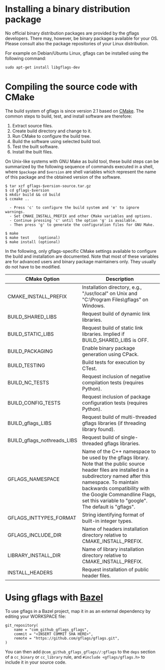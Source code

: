Installing a binary distribution package
========================================

No official binary distribution packages are provided by the gflags developers.
There may, however, be binary packages available for your OS. Please consult
also the package repositories of your Linux distribution.

For example on Debian/Ubuntu Linux, gflags can be installed using the
following command:

    sudo apt-get install libgflags-dev


Compiling the source code with CMake
=========================

The build system of gflags is since version 2.1 based on [CMake](http://cmake.org).
The common steps to build, test, and install software are therefore:

1. Extract source files.
2. Create build directory and change to it.
3. Run CMake to configure the build tree.
4. Build the software using selected build tool.
5. Test the built software.
6. Install the built files.

On Unix-like systems with GNU Make as build tool, these build steps can be
summarized by the following sequence of commands executed in a shell,
where ```$package``` and ```$version``` are shell variables which represent
the name of this package and the obtained version of the software.

    $ tar xzf gflags-$version-source.tar.gz
    $ cd gflags-$version
    $ mkdir build && cd build
    $ ccmake ..
    
      - Press 'c' to configure the build system and 'e' to ignore warnings.
      - Set CMAKE_INSTALL_PREFIX and other CMake variables and options.
      - Continue pressing 'c' until the option 'g' is available.
      - Then press 'g' to generate the configuration files for GNU Make.
    
    $ make
    $ make test    (optional)
    $ make install (optional)

In the following, only gflags-specific CMake settings available to
configure the build and installation are documented. Note that most of these
variables are for advanced users and binary package maintainers only.
They usually do not have to be modified.


CMake Option                | Description
--------------------------- | -------------------------------------------------------
CMAKE_INSTALL_PREFIX        | Installation directory, e.g., "/usr/local" on Unix and "C:\Program Files\gflags" on Windows.
BUILD_SHARED_LIBS           | Request build of dynamic link libraries.
BUILD_STATIC_LIBS           | Request build of static link libraries. Implied if BUILD_SHARED_LIBS is OFF.
BUILD_PACKAGING             | Enable binary package generation using CPack.
BUILD_TESTING               | Build tests for execution by CTest.
BUILD_NC_TESTS              | Request inclusion of negative compilation tests (requires Python).
BUILD_CONFIG_TESTS          | Request inclusion of package configuration tests (requires Python).
BUILD_gflags_LIBS           | Request build of multi-threaded gflags libraries (if threading library found).
BUILD_gflags_nothreads_LIBS | Request build of single-threaded gflags libraries.
GFLAGS_NAMESPACE            | Name of the C++ namespace to be used by the gflags library. Note that the public source header files are installed in a subdirectory named after this namespace. To maintain backwards compatibility with the Google Commandline Flags, set this variable to "google". The default is "gflags".
GFLAGS_INTTYPES_FORMAT      | String identifying format of built-in integer types.
GFLAGS_INCLUDE_DIR          | Name of headers installation directory relative to CMAKE_INSTALL_PREFIX.
LIBRARY_INSTALL_DIR         | Name of library installation directory relative to CMAKE_INSTALL_PREFIX.
INSTALL_HEADERS             | Request installation of public header files.

Using gflags with [Bazel](http://bazel.io)
=========================

To use gflags in a Bazel project, map it in as an external dependency by editing
your WORKSPACE file:

    git_repository(
        name = "com_github_gflags_gflags",
        commit = "<INSERT COMMIT SHA HERE>",
        remote = "https://github.com/gflags/gflags.git",
    )

You can then add `@com_github_gflags_gflags//:gflags` to the `deps` section of a
`cc_binary` or `cc_library` rule, and `#include <gflags/gflags.h>` to include it
in your source code.
 